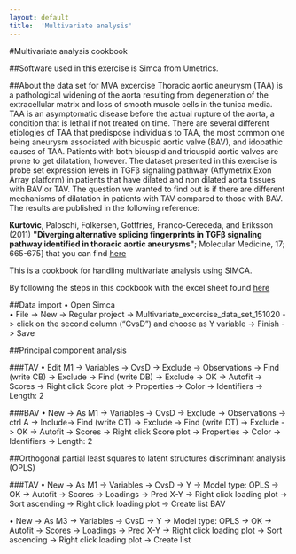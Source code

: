 ```yaml
---
layout: default
title:  'Multivariate analysis'
---
```



#Multivariate analysis cookbook


##Software used in this exercise is Simca from Umetrics. 


##About the data set for MVA excercise
Thoracic aortic aneurysm (TAA) is a pathological widening of the aorta resulting from degeneration of the extracellular matrix and loss of smooth muscle cells in the tunica media. TAA is an asymptomatic disease before the actual rupture of the aorta, a condition that is lethal if not treated on time. There are several different etiologies of TAA that predispose individuals to TAA, the most common one being aneurysm associated with bicuspid aortic valve (BAV), and idopathic causes of TAA. Patients with both bicuspid and tricuspid aortic valves are prone to get dilatation, however. The dataset presented in this exercise is probe set expression levels in TGFβ signaling pathway (Affymetrix Exon Array platform) in patients that have dilated and non dilated aorta tissues with BAV or TAV. The question we wanted to find out is if there are different mechanisms of dilatation in patients with TAV compared to those with BAV. The results are published in the following reference:

**Kurtovic**, Paloschi, Folkersen, Gottfries, Franco-Cereceda, and Eriksson (2011) **"Diverging alternative splicing fingerprints in TGFβ signaling pathway identified in thoracic aortic aneurysms"**; Molecular Medicine, 17; 665-675] that you can find [here](http://www.ncbi.nlm.nih.gov/pubmed/21448509)

This is a cookbook for handling multivariate analysis using SIMCA. 


By following the steps in this cookbook with the excel sheet found [here](https://export.uppmax.uu.se/b2013006/downloads/courses/RNAseqWorkshop/multivariateAnalysis)

##Data import
•	Open Simca  
•	File -> New -> Regular project -> Multivariate_excercise_data_set_151020 -> click on the second column (“CvsD”) and choose as Y variable -> Finish -> Save  


##Principal component analysis

###TAV
•	Edit M1 -> Variables -> CvsD -> Exclude -> Observations -> Find (write CB) -> Exclude -> Find (write DB) -> Exclude -> OK -> Autofit -> Scores -> Right click Score plot -> Properties -> Color -> Identifiers -> Length: 2  

###BAV
•	New -> As M1 -> Variables -> CvsD -> Exclude -> Observations -> ctrl A -> Include-> Find (write CT) -> Exclude -> Find (write DT) -> Exclude -> OK -> Autofit -> Scores -> Right click Score plot -> Properties -> Color -> Identifiers -> Length: 2

##Orthogonal partial least squares to latent structures discriminant analysis (OPLS)

###TAV
•	New -> As M1 -> Variables -> CvsD -> Y -> Model type: OPLS -> OK -> Autofit -> Scores -> Loadings -> Pred X-Y -> Right click loading plot -> Sort ascending -> Right click loading plot -> Create list 
BAV  

•	New -> As M3 -> Variables -> CvsD -> Y -> Model type: OPLS -> OK -> Autofit -> Scores -> Loadings -> Pred X-Y -> Right click loading plot -> Sort ascending -> Right click loading plot -> Create list   

